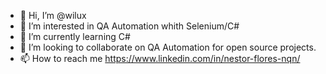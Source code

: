 - 👋 Hi, I’m @wilux
- 👀 I’m interested in QA Automation whith Selenium/C#
- 🌱 I’m currently learning C#
- 💞️ I’m looking to collaborate on QA Automation for open source projects.
- 📫 How to reach me https://www.linkedin.com/in/nestor-flores-nqn/
